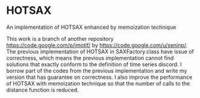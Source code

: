 # HOTSAX
An implementation of HOTSAX enhanced by memoization technique

This work is a branch of another repository https://code.google.com/p/jmotif/ by https://code.google.com/u/seninp/. The previous implementation of HOTSAX in SAXFactory.class have issue of correctness, which means the previous implementation cannot find solutions that exactly conform to the definition of time series discord. I borrow part of the codes from the previous implementation and write my version that has guarantee on correctness. I also improve the performance of HOTSAX with memoization technique so that the number of calls to the distance function is reduced.
